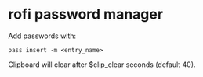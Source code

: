 # rofi password manager
Add passwords with:
```
pass insert -m <entry_name>
```
Clipboard will clear after $clip_clear seconds (default 40).
